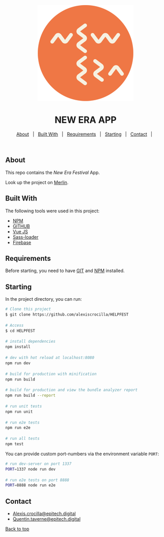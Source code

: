 <div align="center">
    
![{ New Era logo }](./src/assets/logos/logo-300.png)
<h1 align="center">NEW ERA APP</h1>
</div>

<p align="center">
  <a href="#about">About</a> &#xa0; | &#xa0;
  <a href="#built-with">Built With</a> &#xa0; | &#xa0;
  <a href="#requirements">Requirements</a> &#xa0; | &#xa0;
  <a href="#starting">Starting</a> &#xa0; | &#xa0;
<a href="#contact">Contact</a> &#xa0; | &#xa0;
</p>

<br>

## About ##

This repo contains the *New Era Festival* App.

Look up the project on [Merlin](https://merlin.epitech.eu/course/view.php?id=291).

## Built With ##

The following tools were used in this project:

- [NPM](https://www.npmjs.com/)
- [GITHUB](https://github.com/)
- [Vue JS](https://vuejs.org)
- [Sass-loader](https://www.npmjs.com/package/sass-loader)
- [Firebase](https://firebase.google.com/)
  &#xa0;

## Requirements ##

Before starting, you need to have [GIT](https://git-scm.com) and [NPM](https://www.npmjs.com/) installed.

## Starting ##

In the project directory, you can run:

```bash
# Clone this project
$ git clone https://github.com/alexiscrocilla/HELPFEST

# Access
$ cd HELPFEST

# install dependencies
npm install

# dev with hot reload at localhost:8080
npm run dev

# build for production with minification
npm run build

# build for production and view the bundle analyzer report
npm run build --report

# run unit tests
npm run unit

# run e2e tests
npm run e2e

# run all tests
npm test
```

You can provide custom port-numbers via the environment variable `PORT`:

```sh
# run dev-server on port 1337
PORT=1337 node run dev

# run e2e tests on port 8888
PORT=8888 node run e2e
```

## Contact ##

- [Alexis.crocilla@epitech.digital](mailto:Alexis.crocilla@epitech.digital)
- [Quentin.taverne@epitech.digital](mailto:Quentin.taverne@epitech.digital)
  &#xa0;

<a href="#top">Back to top</a>
